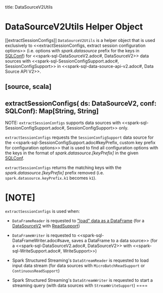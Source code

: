 title: DataSourceV2Utils

# DataSourceV2Utils Helper Object

[[extractSessionConfigs]]
`DataSourceV2Utils` is a helper object that is used exclusively to <<extractSessionConfigs, extract session configuration options>> (i.e. options with *spark.datasource* prefix for the keys in [SQLConf](SQLConf.md)) for <<spark-sql-DataSourceV2.adoc#, DataSourceV2>> data sources with <<spark-sql-SessionConfigSupport.adoc#, SessionConfigSupport>> in <<spark-sql-data-source-api-v2.adoc#, Data Source API V2>>.

[source, scala]
----
extractSessionConfigs(
  ds: DataSourceV2,
  conf: SQLConf): Map[String, String]
----

NOTE: `extractSessionConfigs` supports data sources with <<spark-sql-SessionConfigSupport.adoc#, SessionConfigSupport>> only.

`extractSessionConfigs` requests the `SessionConfigSupport` data source for the <<spark-sql-SessionConfigSupport.adoc#keyPrefix, custom key prefix for configuration options>> that is used to find all configuration options with the keys in the format of *spark.datasource.[keyPrefix]* in the given [SQLConf](SQLConf.md#getAllConfs).

`extractSessionConfigs` returns the matching keys with the *spark.datasource.[keyPrefix]* prefix removed (i.e. `spark.datasource.keyPrefix.k1` becomes `k1`).

[NOTE]
====
`extractSessionConfigs` is used when:

* `DataFrameReader` is requested to ["load" data as a DataFrame](DataFrameReader.md#load) (for a [DataSourceV2](spark-sql-DataSourceV2.md) with [ReadSupport](spark-sql-ReadSupport.md))

* `DataFrameWriter` is requested to <<spark-sql-DataFrameWriter.adoc#save, saves a DataFrame to a data source>> (for a <<spark-sql-DataSourceV2.adoc#, DataSourceV2>> with <<spark-sql-WriteSupport.adoc#, WriteSupport>>)

* Spark Structured Streaming's `DataStreamReader` is requested to load input data stream (for data sources with `MicroBatchReadSupport` or `ContinuousReadSupport`)

* Spark Structured Streaming's `DataStreamWriter` is requested to start a streaming query (with data sources with `StreamWriteSupport`)
====
